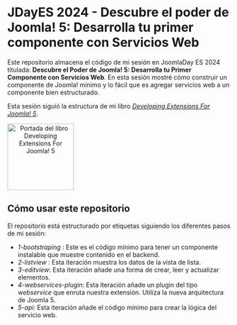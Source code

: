 # JDayES 2024 - Descubre el poder de Joomla! 5: Desarrolla tu primer componente con Servicios Web

Este repositorio almacena el código de mi sesión en JoomlaDay ES 2024 titulada: **Descubre el Poder de Joomla! 5: Desarrolla tu Primer Componente con Servicios Web**.
En esta sesión mostré cómo construir un componente de Joomla! mínimo y lo fácil que es agregar servicios web a un componente bien estructurado.

Esta sesión siguió la estructura de mi libro *[Developing Extensions For Joomla! 5](https://developingextensionsforjoomla5.com/?utm_source=gh-jdes24)*.

<a href="https://developingextensionsforjoomla5.com/" style="text-align: center"><img alt="Portada del libro Developing Extensions For Joomla! 5" src="https://developingextensionsforjoomla5.com/images/cover.webp" align="center" width="150"></a>


## Cómo usar este repositorio

El repositorio está estructurado por etiquetas siguiendo los diferentes pasos de mi sesión:

- *1-bootstraping* : Este es el código mínimo para tener un componente instalable que muestre contenido en el backend.
- *2-listview* : Esta iteración muestra los datos de la vista de lista.
- *3-editview*: Esta iteración añade una forma de crear, leer y actualizar elementos.
- *4-webservices-plugin*: Esta iteración añade un plugin del tipo *webservice* que enruta nuestra extensión. Utiliza la nueva arquitectura de Joomla 5.
- *5-api*: Esta iteración añade el código mínimo para crear la lógica del servicio web.